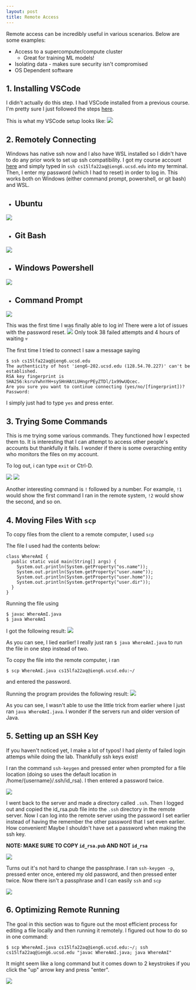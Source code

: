 ```yaml
---
layout: post
title: Remote Access
---
```

Remote access can be incredibly useful in various scenarios. Below are some examples:
- Access to a supercomputer/compute cluster
    - Great for training ML models!
- Isolating data - makes sure security isn't compromised
- OS Dependent software

## 1.  Installing VSCode
I didn't actually do this step. I had VSCode installed from a previous course. I'm pretty sure I just followed the steps [here](https://inst.eecs.berkeley.edu/~cs61a/su21/articles/vscode/).

This is what my VSCode setup looks like:
![](images/lab-report-1/vscode.png)

## 2. Remotely Connecting
Windows has native ssh now and I also have WSL installed so I didn't have to do any prior work to set up ssh compatibility. I got my course account [here](https://sdacs.ucsd.edu/~icc/index.php) and simply typed in `ssh cs15lfa22aq@ieng6.ucsd.edu` into my terminal. Then, I enter my password (which I had to reset) in order to log in. This works both on Windows (either command prompt, powershell, or git bash) and WSL.

* ## Ubuntu
![](images/lab-report-1/ubuntu.png)
- ## Git Bash
![](images/lab-report-1/git-bash.png)
- ## Windows Powershell
![](images/lab-report-1/pws.png)
- ## Command Prompt
![](images/lab-report-1/cmd.png)

This was the first time I was finally able to log in! There were a lot of issues with the password reset.
![](images/lab-report-1/first_login.png)
Only took 38 failed attempts and 4 hours of waiting 💀

The first time I tried to connect I saw a message saying
```
$ ssh cs15lfa22aq@ieng6.ucsd.edu
The authenticity of host 'ieng6-202.ucsd.edu (128.54.70.227)' can't be established.
RSA key fingerprint is SHA256:ksruYwhnYH+sySHnHAtLUHngrPEyZTDl/1x99wUQcec.
Are you sure you want to continue connecting (yes/no/[fingerprint])? 
Password:
```

I simply just had to type `yes` and press enter.

## 3. Trying Some Commands
This is me trying some various commands. They functioned how I expected them to. It is interesting that I can attempt to access other people's accounts but thankfully it fails. I wonder if there is some overarching entity who monitors the files on my account.

To log out, i can type `exit` or Ctrl-D.

![](images/lab-report-1/trying-commands-1.png)
![](images/lab-report-1/trying-commands-2.png)

Another interesting command is `!` followed by a number. For example, `!1` would show the first command I ran in the remote system, `!2` would show the second, and so on.


## 4. Moving Files With `scp`
To copy files from the client to a remote computer, I used `scp`

The file I used had the contents below:
```
class WhereAmI {
  public static void main(String[] args) {
    System.out.println(System.getProperty("os.name"));
    System.out.println(System.getProperty("user.name"));
    System.out.println(System.getProperty("user.home"));
    System.out.println(System.getProperty("user.dir"));
  }
}
```

Running the file using
```
$ javac WhereAmI.java
$ java WhereAmI
```
I got the following result:
![](images/lab-report-1/local-whereami.png)

As you can see, I lied earlier! I really just ran `$ java WhereAmI.java` to run the file in one step instead of two.

To copy the file into the remote computer, i ran
```
$ scp WhereAmI.java cs15lfa22aq@ieng6.ucsd.edu:~/
```
and entered the password.

Running the program provides the following result:
![](images/lab-report-1/scp.png)

As you can see, I wasn't able to use the little trick from earlier where I just ran `java WhereAmI.java`. I wonder if the servers run and older version of Java.

## 5. Setting up an SSH Key
If you haven't noticed yet, I make a lot of typos! I had plenty of failed login attemps while doing the lab. Thankfully ssh keys exist!

I ran the command `ssh-keygen` and pressed enter when prompted for a file location (doing so uses the default location in /home/{username}/.ssh/id_rsa). I then entered a password twice.

![](images/lab-report-1/keygen.png)

I went back to the server and made a directory called `.ssh`. Then I logged out and copied the id_rsa.pub file into the `.ssh` directory in the remote server. Now I can log into the remote server using the password I set earlier instead of having the remember the other password that I set even earlier. How convenient! Maybe I shouldn't have set a password when making the ssh key.

**NOTE: MAKE SURE TO COPY `id_rsa.pub` AND NOT `id_rsa`**

![](images/lab-report-1/usingkey.png)

Turns out it's not hard to change the passphrase.
I ran `ssh-keygen -p`, pressed enter once, entered my old password, and then pressed enter twice. Now there isn't a passphrase and I can easily `ssh` and `scp`

![](images/lab-report-1/reset.png)

## 6. Optimizing Remote Running

The goal in this section was to figure out the most efficient process for editing a file locally and then running it remotely. I figured out how to do so in one command:

```
$ scp WhereAmI.java cs15lfa22aq@ieng6.ucsd.edu:~/; ssh cs15lfa22aq@ieng6.ucsd.edu "javac WhereAmI.java; java WhereAmI"
```

It might seem like a long command but it comes down to 2 keystrokes if you click the "up" arrow key and press "enter".

![](images/lab-report-1/optimized.png)
